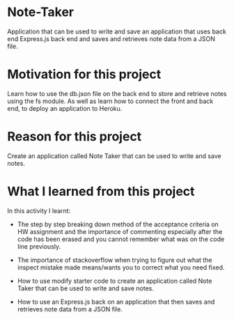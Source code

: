# Note-Taker
Application that can be used to write and save an application that uses back end Express.js back end and saves and retrieves note data from a JSON file.

# Motivation for this project

Learn how to use the db.json file on the back end to store and retrieve notes using the fs module. As well as learn how to connect the front and back end, to deploy an application to Heroku.

# Reason for this project 

 Create an application called Note Taker that can be used to write and save notes.

# What I learned from this project 

In this activity I learnt:

* The step by step breaking down method of the acceptance criteria on HW assignment and the importance of commenting especially after the code has been erased and you cannot remember what was on the code line previously.

* The importance of stackoverflow when trying to figure out what the inspect mistake made means/wants you to correct what you need fixed. 

* How to use modify starter code to create an application called Note Taker that can be used to write and save notes. 

* How to use an Express.js back on an application that then saves and retrieves note data from a JSON file. 